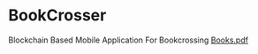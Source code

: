 # BookCrosser
Blockchain Based Mobile Application For Bookcrossing
[Books.pdf](https://github.com/tursunovJr/BookCrosser/files/10335964/Books.pdf)
